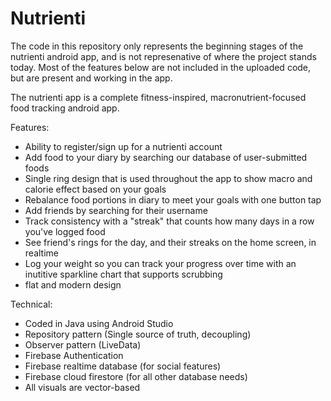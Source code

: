 # Nutrienti

The code in this repository only represents the beginning stages of the nutrienti android app, and is not represenative of where the project stands today.
Most of the features below are not included in the uploaded code, but are present and working in the app.

The nutrienti app is a complete fitness-inspired, macronutrient-focused food tracking android app.

Features:
- Ability to register/sign up for a nutrienti account
- Add food to your diary by searching our database of user-submitted foods
- Single ring design that is used throughout the app to show macro and calorie effect based on your goals
- Rebalance food portions in diary to meet your goals with one button tap
- Add friends by searching for their username
- Track consistency with a "streak" that counts how many days in a row you've logged food
- See friend's rings for the day, and their streaks on the home screen, in realtime
- Log your weight so you can track your progress over time with an inutitive sparkline chart that supports scrubbing
- flat and modern design

Technical:
- Coded in Java using Android Studio
- Repository pattern (Single source of truth, decoupling)
- Observer pattern (LiveData)
- Firebase Authentication
- Firebase realtime database (for social features)
- Firebase cloud firestore (for all other database needs)
- All visuals are vector-based
